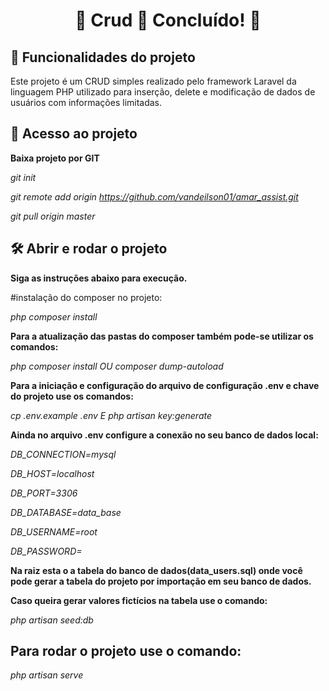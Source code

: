 <h1 align="center"> 
	🚧  Crud 🚀 Concluído!  🚧
</h1>


## :hammer: Funcionalidades do projeto

 Este projeto é um CRUD simples realizado pelo framework Laravel da linguagem PHP utilizado para inserção, delete e modificação de dados de usuários com informações limitadas.


## 📁 Acesso ao projeto

**Baixa projeto por GIT**

*git init*

*git remote add origin https://github.com/vandeilson01/amar_assist.git*

*git pull origin master*

## 🛠️ Abrir e rodar o projeto



**Siga as instruções abaixo para execução.**



#instalação do composer no projeto:


*php composer install*


**Para a atualização das pastas do composer também pode-se utilizar os comandos:**


*php composer install OU composer dump-autoload*


**Para a iniciação e configuração do arquivo de configuração .env e chave do projeto use os comandos:**


*cp .env.example .env E php artisan key:generate*


**Ainda no arquivo .env configure a conexão no seu banco de dados local:**


*DB_CONNECTION=mysql*

*DB_HOST=localhost*

*DB_PORT=3306*

*DB_DATABASE=data_base*

*DB_USERNAME=root*

*DB_PASSWORD=*



**Na raiz esta o a tabela do banco de dados(data_users.sql) onde você pode gerar a tabela do projeto por importação em seu banco de dados.**


**Caso queira gerar valores fictícios na tabela use o comando:**


*php artisan seed:db*

<h2> 
	Para rodar o projeto use o comando:
</h2>

*php artisan serve*




